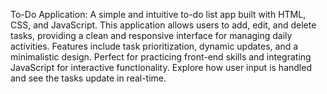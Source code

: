 To-Do Application: A simple and intuitive to-do list app built with HTML, CSS, and JavaScript. This application allows users to add, edit, and delete tasks, providing a clean and responsive interface for managing daily activities. Features include task prioritization, dynamic updates, and a minimalistic design. Perfect for practicing front-end skills and integrating JavaScript for interactive functionality. Explore how user input is handled and see the tasks update in real-time.
